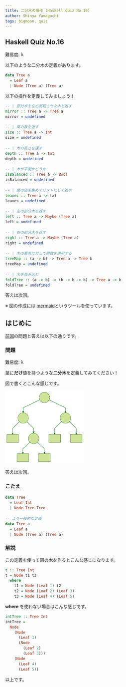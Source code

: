 ```yaml
---
title: 二分木の操作 (Haskell Quiz No.16)
author: Shinya Yamaguchi
tags: bigmoon, quiz
---
```


## Haskell Quiz No.16

難易度: λ

以下のような二分木の定義があります。

```haskell
data Tree a
  = Leaf a
  | Node (Tree a) (Tree a)
```

以下の操作を定義してみましょう！

```haskell
-- | 部分木を左右反転させた木を返す
mirror :: Tree a -> Tree a
mirror = undefined

-- | 葉の数を返す
size :: Tree a -> Int
size = undefined

-- | 木の高さを返す
depth :: Tree a -> Int
depth = undefined

-- | 木が平衡かどうか
isBalanced :: Tree a -> Bool
isBalanced = undefined

-- | 葉の値を集めてリストにして返す
leaves :: Tree a -> [a]
leaves = undefined

-- | 左の部分木を返す
left :: Tree a -> Maybe (Tree a)
left = undefined

-- | 右の部分木を返す
right :: Tree a -> Maybe (Tree a)
right = undefined

-- | 木の要素に対して関数を適用する
treeMap :: (a -> b) -> Tree a -> Tree b
treeMap = undefined

-- | 木を畳み込む
foldTree :: (a -> b) -> (b -> b -> b) -> Tree a -> b
foldTree = undefined
```

答えは次回。

※ 図の作成には [mermaid](https://mermaidjs.github.io/)というツールを使っています。

<!--more-->

## はじめに

[前回](./07-24-quiz-15.html)の問題と答えは以下の通りです。

### 問題

難易度: λ

葉に**だけ**値を持つような**二分木**を定義してみてください！

図で書くとこんな感じです。

<img src="/images/2018/07-24/tree.svg" alt="木の図" width="50%">

答えは次回。

### こたえ

```haskell
data Tree
  = Leaf Int
  | Node Tree Tree

-- より一般的な定義
data Tree a
  = Leaf a
  | Node (Tree a) (Tree a)
```

### 解説

この定義を使って図の木を作るとこんな感じになります。

```haskell
t :: Tree Int
t = Node t1 t3
  where
    t1 = Node (Leaf 1) t2
    t2 = Node (Leaf 2) (Leaf 3)
    t3 = Node (Leaf 4) (Leaf 5)
```

**where** を使わない場合はこんな感じです。

```haskell
intTree :: Tree Int
intTree =
  Node
    (Node
      (Leaf 1)
      (Node
        (Leaf 2)
        (Leaf 3)))
    (Node
      (Leaf 4)
      (Leaf 5))
```

以上です。
